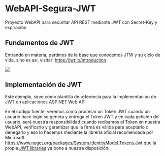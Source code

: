 # WebAPI-Segura-JWT
Proyecto WebAPI para securitar API REST mediante JWT con Secret-Key y expiración.

## Fundamentos de JWT

Entrando en materia, partimos de la base que conocemos JTW y su ciclo de vida, sino es asi, visitar: https://jwt.io/introduction

![](https://cdn.auth0.com/content/jwt/jwt-diagram.png)

## Implementación de JWT

Este ejemplo, sirve como plantilla de referencia para la implementacion de JWT en aplicaciones ASP.NET Web API

En el codigo fuente, veremos como procesar un Token JWT cuando un usuario hace login se genera y entrega el Token JWT 
y en cada petición del usuario, será nuestra responsibilidad cuando recibamos el Token en nuestra WebAPI, 
verificarlo y garantizar que la firma es válida para aceptarlo o denegarlo y eso lo hacemos mediante la libreria 
oficial recomendada por Microsoft: https://www.nuget.org/packages/System.IdentityModel.Tokens.Jwt que la propia [JWT libraries](https://jwt.io/#libraries-io) ya pone a nuestra disposición.


